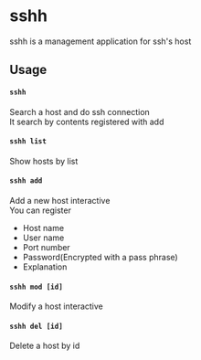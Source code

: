 # sshh
sshh is a management application for ssh's host


## Usage
#### `sshh`
Search a host and do ssh connection<br>
It search by contents registered with add<br>

#### `sshh list`
Show hosts by list

#### `sshh add`
Add a new host interactive<br>
You can register
- Host name
- User name
- Port number
- Password(Encrypted with a pass phrase)
- Explanation

#### `sshh mod [id]`
Modify a host interactive

#### `sshh del [id]`
Delete a host by id



